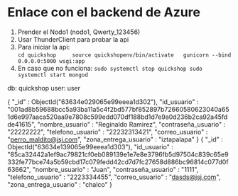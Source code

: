 # Enlace con el backend de Azure

1. Prender el Nodo1 (nodo1, Qwerty_123456)
2. Usar ThunderClient para probar la api
3. Para iniciar la api:  
    `cd quickshop    
    source quickshopenv/bin/activate  
    gunicorn --bind 0.0.0.0:5000 wsgi:app`  
4. En caso que no funciona:
    `sudo systemctl stop quickshop
    sudo systemctl start mongod`

db: quickshop
user: user


{ "_id" : ObjectId("63634e029065e99eeea1d302"), "id_usuario" : "001ad8b59688bcc5a93ba11a5c4f2bd577bf852897b72660580623040a651d6e997aaca520aa9e7808c599edd070df188bd1d7e9a0d236b2ca92a45fdde41615", "nombre_usuario" : "Reginaldo Ramirez", "contraseña_usuario" : "22222222", "telefono_usuario" : "22232313421", "correo_usuario" : "perro_maldito@jsj.com", "zona_entrega_usuario" : "iztapalapa" }
{ "_id" : ObjectId("63634e139065e99eeea1d303"), "id_usuario" : "85ca32442a1ef9ac79821cf0eb089139e1e7e8e3796fb5d97504c839c65e9332fe77bce74a5b59cbd17c079fedd42cd7d7fc27658d886bc96814c077d0f63662", "nombre_usuario" : "Juan", "contraseña_usuario" : "1111", "telefono_usuario" : "2223334455", "correo_usuario" : "dasds@jsj.com", "zona_entrega_usuario" : "chalco" }
